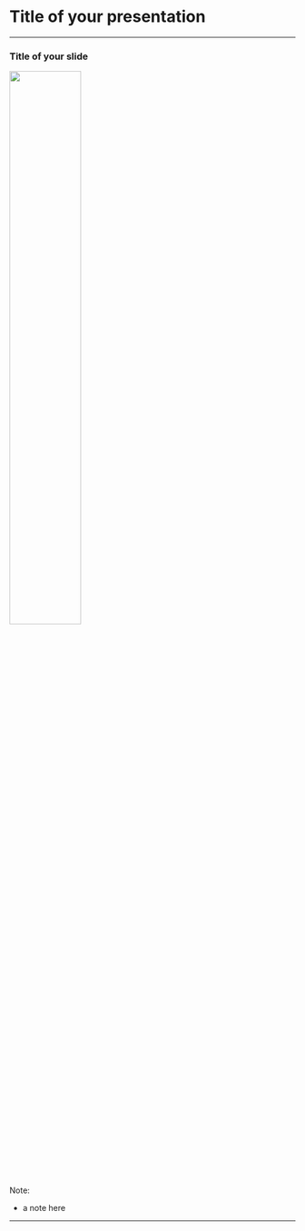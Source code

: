 # Title of your presentation

---

### Title of your slide

<img src="assets/images/..." style="width: 50%;" />

Note:
- a note here

---
